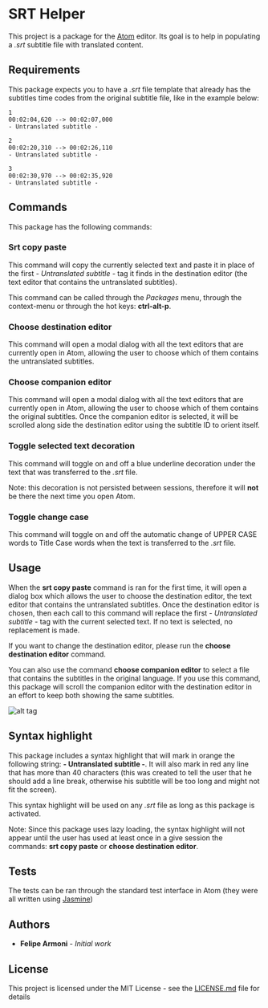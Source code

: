 # SRT Helper

This project is a package for the [Atom](https://atom.io/) editor. Its goal is to help in populating a *.srt* subtitle file with translated content.

## Requirements

This package expects you to have a *.srt* file template that already has the subtitles time codes from the original subtitle file, like in the example below:

```
1
00:02:04,620 --> 00:02:07,000
- Untranslated subtitle -

2
00:02:20,310 --> 00:02:26,110
- Untranslated subtitle -

3
00:02:30,970 --> 00:02:35,920
- Untranslated subtitle -
```

## Commands

This package has the following commands:

### Srt copy paste

This command will copy the currently selected text and paste it in place of the first *- Untranslated subtitle -* tag it finds in the destination editor (the text editor that contains the untranslated subtitles).

This command can be called through the *Packages* menu, through the context-menu or through the hot keys: **ctrl-alt-p**.

### Choose destination editor

This command will open a modal dialog with all the text editors that are currently open in Atom, allowing the user to choose which of them contains the untranslated subtitles.

### Choose companion editor

This command will open a modal dialog with all the text editors that are currently open in Atom, allowing the user to choose which of them contains the original subtitles. Once the companion editor is selected, it will be scrolled along side the destination editor using the subtitle ID to orient itself.

### Toggle selected text decoration

This command will toggle on and off a blue underline decoration under the text that was transferred to the *.srt* file.

Note: this decoration is not persisted between sessions, therefore it will **not** be there the next time you open Atom.

### Toggle change case

This command will toggle on and off the automatic change of UPPER CASE words to Title Case words when the text is transferred to the *.srt* file.

## Usage

When the **srt copy paste** command is ran for the first time, it will open a dialog box which allows the user to choose the destination editor, the text editor that contains the untranslated subtitles. Once the destination editor is chosen, then each call to this command will replace the first *- Untranslated subtitle -* tag with the current selected text. If no text is selected, no replacement is made.

If you want to change the destination editor, please run the **choose destination editor** command.

You can also use the command **choose companion editor** to select a file that contains the subtitles in the original language. If you use this command, this package will scroll the companion editor with the destination editor in an effort to keep both showing the same subtitles.

![alt tag](https://cloud.githubusercontent.com/assets/25157901/23125798/4f3bd69e-f752-11e6-88cb-dc11e0d5506b.gif)

## Syntax highlight

This package includes a syntax highlight that will mark in orange the following string: **- Untranslated subtitle -**. It will also mark in red any line that has more than 40 characters (this was created to tell the user that he should add a line break, otherwise his subtitle will be too long and might not fit the screen).

This syntax highlight will be used on any *.srt* file as long as this package is activated.

Note: Since this package uses lazy loading, the syntax highlight will not appear until the user has used at least once in a give session the commands: **srt copy paste** or **choose destination editor**.

## Tests

The tests can be ran through the standard test interface in Atom (they were all written using [Jasmine](https://jasmine.github.io/))

## Authors

* **Felipe Armoni** - *Initial work*

## License

This project is licensed under the MIT License - see the [LICENSE.md](LICENSE.md) file for details
